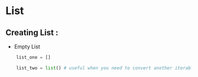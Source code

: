 # List

## Creating List : 

* Empty List 
```python
    list_one = []

    list_two = list() # useful when you need to convert another iterable to a list
```